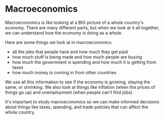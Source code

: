 # Macroeconomics

Macroeconomics is like looking at a BIG picture of a whole country's economy. There are many different parts, but when we look at it all together, we can understand how the economy is doing as a whole. 

Here are some things we look at in macroeconomics:
- all the jobs that people have and how much they get paid
- how much stuff is being made and how much people are buying
- how much the government is spending and how much it is getting from taxes
- how much money is coming in from other countries

We use all this information to see if the economy is growing, staying the same, or shrinking. We also look at things like inflation (when the prices of things go up) and unemployment (when people can't find jobs). 

It's important to study macroeconomics so we can make informed decisions about things like taxes, spending, and trade policies that can affect the whole country.
